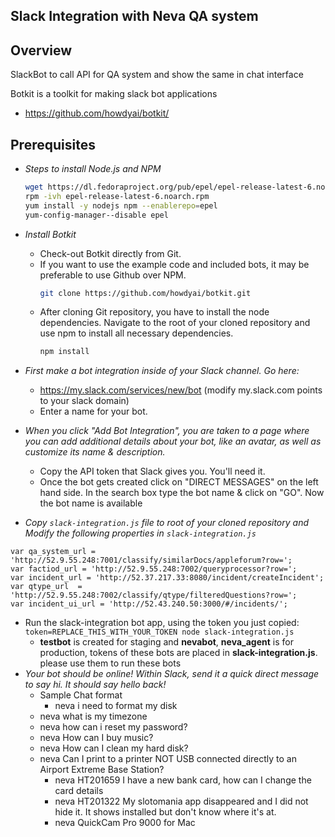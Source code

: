 ## Slack Integration with Neva QA system

Overview
---------
SlackBot to call API for QA system and show the same in chat interface

Botkit is a toolkit for making slack bot applications
- https://github.com/howdyai/botkit/

Prerequisites
-------------
- *Steps to install Node.js and NPM*
	
	```bash
    wget https://dl.fedoraproject.org/pub/epel/epel-release-latest-6.noarch.rpm
    rpm -ivh epel-release-latest-6.noarch.rpm
    yum install -y nodejs npm --enablerepo=epel
    yum-config-manager--disable epel
    ```
- *Install Botkit* 
    - Check-out Botkit directly from Git.
    - If you want to use the example code and included bots, it may be preferable to use Github over NPM.
        ```bash
        git clone https://github.com/howdyai/botkit.git
        ```
    - After cloning Git repository, you have to install the node dependencies. Navigate to the root of your cloned repository and use npm to install all necessary dependencies.
        ```bash
        npm install
        ```
- *First make a bot integration inside of your Slack channel. Go here:*
    - https://my.slack.com/services/new/bot (modify my.slack.com points to your slack domain)
    - Enter a name for your bot.
- *When you click "Add Bot Integration", you are taken to a page where you can add additional details about your bot, like an avatar, as well as customize its name & description.*
    - Copy the API token that Slack gives you. You'll need it.
    - Once the bot gets created click on "DIRECT MESSAGES" on the left hand side. In the search box type the bot name & click on "GO". Now the bot name is available

- *Copy ```slack-integration.js``` file to root of your cloned repository and Modify the following properties in ```slack-integration.js```*  
 ```
var qa_system_url = 'http://52.9.55.248:7001/classify/similarDocs/appleforum?row=';
var factiod_url = 'http://52.9.55.248:7002/queryprocessor?row=';
var incident_url = 'http://52.37.217.33:8080/incident/createIncident';
var qtype_url  = 'http://52.9.55.248:7002/classify/qtype/filteredQuestions?row=';
var incident_ui_url = 'http://52.43.240.50:3000/#/incidents/';
```
- Run the slack-integration bot app, using the token you just copied:
    ```token=REPLACE_THIS_WITH_YOUR_TOKEN node slack-integration.js```
    - **testbot** is created for staging and **nevabot**, **neva_agent** is for production, tokens of these bots are placed in **slack-integration.js**. please use them to run these bots
- *Your bot should be online! Within Slack, send it a quick direct message to say hi. It should say hello back!*
    - Sample Chat format
        - neva i need to format my disk
	- neva what is my timezone
	- neva how can i reset my password?
	- neva How can I buy music?
	- neva How can I clean my hard disk?
	- neva Can I print to a printer NOT USB connected directly to an Airport Extreme Base Station?
        - neva HT201659 I have a new bank card, how can I change the card details
        - neva HT201322 My slotomania app disappeared and I did not hide it. It shows installed but don't know where it's at.
        - neva QuickCam Pro 9000 for Mac
